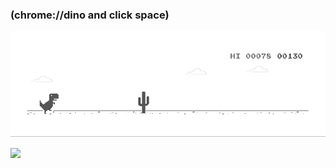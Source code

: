 ### (chrome://dino and click space) 

![image](https://github.com/6923403/6923403/blob/master/material/jump.gif)

<!--
**6923403/6923403** is a ✨ _special_ ✨ repository because its `README.md` (this file) appears on your GitHub profile.

Here are some ideas to get you started:

- 🔭 I’m currently working on ...
- 🌱 I’m currently learning ...
- 👯 I’m looking to collaborate on ...
- 🤔 I’m looking for help with ...
- 💬 Ask me about ...
- 📫 How to reach me: ...
- 😄 Pronouns: ...
- ⚡ Fun fact: ...
-->

<p align='center'>
<img align='left' src="https://visitor-badge.glitch.me/badge?page_id=6923403.visitor-badge">
 <p/>

